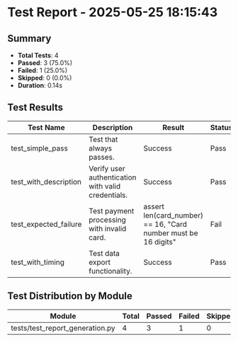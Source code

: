 # Test Report - 2025-05-25 18:15:43

## Summary
- **Total Tests**: 4
- **Passed**: 3 (75.0%)
- **Failed**: 1 (25.0%)
- **Skipped**: 0 (0.0%)
- **Duration**: 0.14s

## Test Results

| Test Name | Description | Result | Status | Duration | Timestamp | Error Message |
|-----------|-------------|--------|--------|----------|-----------|---------------|
| test_simple_pass | Test that always passes. | Success | Pass | 0.000s | 2025-05-25 18:15:43 |  |
| test_with_description | Verify user authentication with valid credentials. | Success | Pass | 0.000s | 2025-05-25 18:15:43 |  |
| test_expected_failure | Test payment processing with invalid card. | assert len(card_number) == 16, "Card number must be 16 digits" | Fail | 0.000s | 2025-05-25 18:15:43 | tests/test_report_generation.py:23: in test_expected_failure     assert len(card_number) == 16, "Car... |
| test_with_timing | Test data export functionality. | Success | Pass | 0.100s | 2025-05-25 18:15:43 |  |

## Test Distribution by Module

| Module | Total | Passed | Failed | Skipped |
|--------|-------|--------|--------|---------|
| tests/test_report_generation.py | 4 | 3 | 1 | 0 |